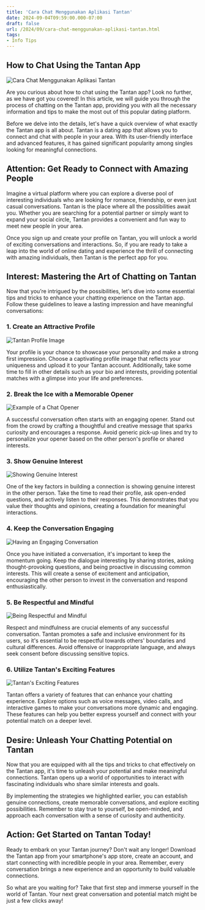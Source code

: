 ```yaml
---
title: 'Cara Chat Menggunakan Aplikasi Tantan'
date: 2024-09-04T09:59:00.000-07:00
draft: false
url: /2024/09/cara-chat-menggunakan-aplikasi-tantan.html
tags: 
- Info Tips
---
```


How to Chat Using the Tantan App
--------------------------------

![Cara Chat Menggunakan Aplikasi Tantan](https://wigatos.com/wp-content/uploads/2021/06/Cara-Live-di-Tantan-App-300x166.jpg)

Are you curious about how to chat using the Tantan app? Look no further, as we have got you covered! In this article, we will guide you through the process of chatting on the Tantan app, providing you with all the necessary information and tips to make the most out of this popular dating platform.

Before we delve into the details, let's have a quick overview of what exactly the Tantan app is all about. Tantan is a dating app that allows you to connect and chat with people in your area. With its user-friendly interface and advanced features, it has gained significant popularity among singles looking for meaningful connections.

Attention: Get Ready to Connect with Amazing People
---------------------------------------------------

Imagine a virtual platform where you can explore a diverse pool of interesting individuals who are looking for romance, friendship, or even just casual conversations. Tantan is the place where all the possibilities await you. Whether you are searching for a potential partner or simply want to expand your social circle, Tantan provides a convenient and fun way to meet new people in your area.

Once you sign up and create your profile on Tantan, you will unlock a world of exciting conversations and interactions. So, if you are ready to take a leap into the world of online dating and experience the thrill of connecting with amazing individuals, then Tantan is the perfect app for you.

Interest: Mastering the Art of Chatting on Tantan
-------------------------------------------------

Now that you’re intrigued by the possibilities, let's dive into some essential tips and tricks to enhance your chatting experience on the Tantan app. Follow these guidelines to leave a lasting impression and have meaningful conversations:

### 1\. Create an Attractive Profile

![Tantan Profile Image](https://example.com/profile-image.jpg)

Your profile is your chance to showcase your personality and make a strong first impression. Choose a captivating profile image that reflects your uniqueness and upload it to your Tantan account. Additionally, take some time to fill in other details such as your bio and interests, providing potential matches with a glimpse into your life and preferences.

### 2\. Break the Ice with a Memorable Opener

![Example of a Chat Opener](https://example.com/chat-opener.jpg)

A successful conversation often starts with an engaging opener. Stand out from the crowd by crafting a thoughtful and creative message that sparks curiosity and encourages a response. Avoid generic pick-up lines and try to personalize your opener based on the other person's profile or shared interests.

### 3\. Show Genuine Interest

![Showing Genuine Interest](https://example.com/genuine-interest.jpg)

One of the key factors in building a connection is showing genuine interest in the other person. Take the time to read their profile, ask open-ended questions, and actively listen to their responses. This demonstrates that you value their thoughts and opinions, creating a foundation for meaningful interactions.

### 4\. Keep the Conversation Engaging

![Having an Engaging Conversation](https://example.com/engaging-conversation.jpg)

Once you have initiated a conversation, it's important to keep the momentum going. Keep the dialogue interesting by sharing stories, asking thought-provoking questions, and being proactive in discussing common interests. This will create a sense of excitement and anticipation, encouraging the other person to invest in the conversation and respond enthusiastically.

### 5\. Be Respectful and Mindful

![Being Respectful and Mindful](https://example.com/respectful-mindful.jpg)

Respect and mindfulness are crucial elements of any successful conversation. Tantan promotes a safe and inclusive environment for its users, so it's essential to be respectful towards others' boundaries and cultural differences. Avoid offensive or inappropriate language, and always seek consent before discussing sensitive topics.

### 6\. Utilize Tantan's Exciting Features

![Tantan's Exciting Features](https://example.com/tantan-features.jpg)

Tantan offers a variety of features that can enhance your chatting experience. Explore options such as voice messages, video calls, and interactive games to make your conversations more dynamic and engaging. These features can help you better express yourself and connect with your potential match on a deeper level.

Desire: Unleash Your Chatting Potential on Tantan
-------------------------------------------------

Now that you are equipped with all the tips and tricks to chat effectively on the Tantan app, it's time to unleash your potential and make meaningful connections. Tantan opens up a world of opportunities to interact with fascinating individuals who share similar interests and goals.

By implementing the strategies we highlighted earlier, you can establish genuine connections, create memorable conversations, and explore exciting possibilities. Remember to stay true to yourself, be open-minded, and approach each conversation with a sense of curiosity and authenticity.

Action: Get Started on Tantan Today!
------------------------------------

Ready to embark on your Tantan journey? Don't wait any longer! Download the Tantan app from your smartphone's app store, create an account, and start connecting with incredible people in your area. Remember, every conversation brings a new experience and an opportunity to build valuable connections.

So what are you waiting for? Take that first step and immerse yourself in the world of Tantan. Your next great conversation and potential match might be just a few clicks away!